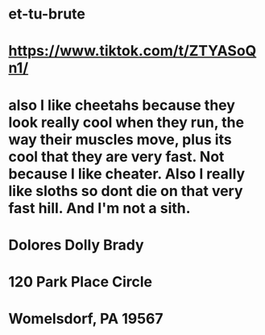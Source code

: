 # et-tu-brute
# 
# https://www.tiktok.com/t/ZTYASoQn1/
# also I like cheetahs because they look really cool when they run, the way their muscles move, plus its cool that they are very fast. Not because I like cheater. Also I really like sloths so dont die on that very fast hill. And I'm not a sith. 
#
# Dolores Dolly Brady
# 120 Park Place Circle
# Womelsdorf, PA 19567

# 